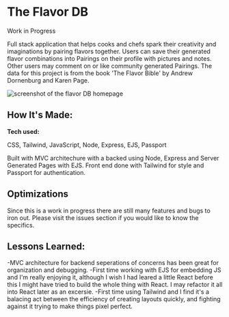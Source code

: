 # The Flavor DB
Work in Progress

Full stack application that helps cooks and chefs spark their creativity and imaginations by pairing flavors together. Users can save their generated flavor combinations into Pairings on their profile with pictures and notes. Other users may comment on or like community generated Pairings. The data for this project is from the book 'The Flavor Bible' by Andrew Dornenburg and Karen Page. 

![screenshot of the flavor DB homepage](![falvor-db-screen-shot](https://user-images.githubusercontent.com/102763323/194125184-fdb581f6-9414-4032-8332-e725bc9cea7f.jpg))

## How It's Made:

**Tech used:** 

CSS, Tailwind, JavaScript, Node, Express, EJS, Passport

Built with MVC architechure with a backed using Node, Express and Server Generated Pages with EJS. Front end done with Tailwind for style and Passport for authentication. 

## Optimizations
Since this is a work in progress there are still many features and bugs to iron out. Please visit the issues section if you would like to know the specifics. 

## Lessons Learned:
-MVC architecture for backend seperations of concerns has been great for organization and debugging. 
-First time working with EJS for embedding JS and I'm really enjoying it, although I wish I had leared a little React before this I might have tried to build the whole thing with React. I may refactor it all into React later as an excersie. 
-First time using Tailwind and I find it's a balacing act between the efficiency of creating layouts quickly, and fighting against it trying to make things pixel perfect. 
